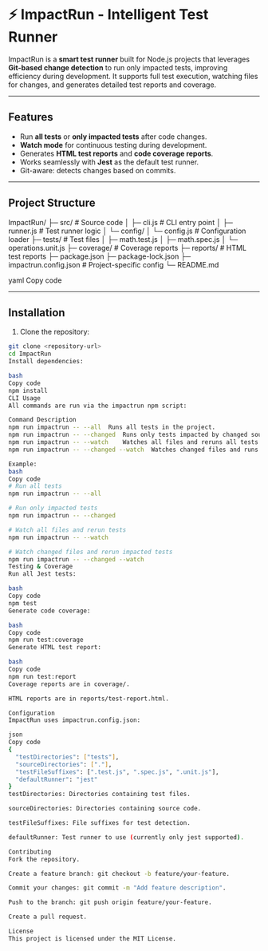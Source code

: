 # ⚡ ImpactRun - Intelligent Test Runner

ImpactRun is a **smart test runner** built for Node.js projects that leverages **Git-based change detection** to run only impacted tests, improving efficiency during development. It supports full test execution, watching files for changes, and generates detailed test reports and coverage.

---

## Features

- Run **all tests** or **only impacted tests** after code changes.
- **Watch mode** for continuous testing during development.
- Generates **HTML test reports** and **code coverage reports**.
- Works seamlessly with **Jest** as the default test runner.
- Git-aware: detects changes based on commits.

---

## Project Structure

ImpactRun/
├─ src/ # Source code
│ ├─ cli.js # CLI entry point
│ ├─ runner.js # Test runner logic
│ └─ config/
│ └─ config.js # Configuration loader
├─ tests/ # Test files
│ ├─ math.test.js
│ ├─ math.spec.js
│ └─ operations.unit.js
├─ coverage/ # Coverage reports
├─ reports/ # HTML test reports
├─ package.json
├─ package-lock.json
├─ impactrun.config.json # Project-specific config
└─ README.md

yaml
Copy code

---

## Installation

1. Clone the repository:

```bash
git clone <repository-url>
cd ImpactRun
Install dependencies:

bash
Copy code
npm install
CLI Usage
All commands are run via the impactrun npm script:

Command	Description
npm run impactrun -- --all	Runs all tests in the project.
npm run impactrun -- --changed	Runs only tests impacted by changed source files.
npm run impactrun -- --watch	Watches all files and reruns all tests on changes.
npm run impactrun -- --changed --watch	Watches changed files and runs only impacted tests.

Example:
bash
Copy code
# Run all tests
npm run impactrun -- --all

# Run only impacted tests
npm run impactrun -- --changed

# Watch all files and rerun tests
npm run impactrun -- --watch

# Watch changed files and rerun impacted tests
npm run impactrun -- --changed --watch
Testing & Coverage
Run all Jest tests:

bash
Copy code
npm test
Generate code coverage:

bash
Copy code
npm run test:coverage
Generate HTML test report:

bash
Copy code
npm run test:report
Coverage reports are in coverage/.

HTML reports are in reports/test-report.html.

Configuration
ImpactRun uses impactrun.config.json:

json
Copy code
{
  "testDirectories": ["tests"],
  "sourceDirectories": ["."],
  "testFileSuffixes": [".test.js", ".spec.js", ".unit.js"],
  "defaultRunner": "jest"
}
testDirectories: Directories containing test files.

sourceDirectories: Directories containing source code.

testFileSuffixes: File suffixes for test detection.

defaultRunner: Test runner to use (currently only jest supported).

Contributing
Fork the repository.

Create a feature branch: git checkout -b feature/your-feature.

Commit your changes: git commit -m "Add feature description".

Push to the branch: git push origin feature/your-feature.

Create a pull request.

License
This project is licensed under the MIT License.